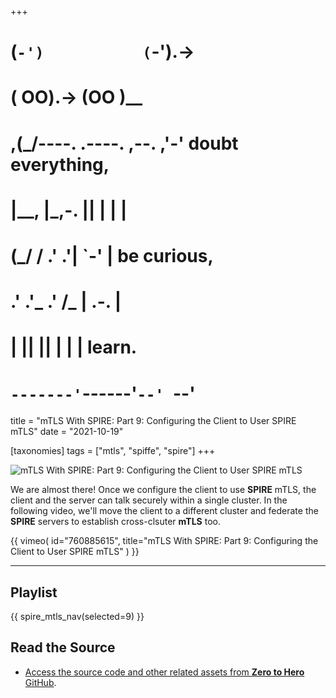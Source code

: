 +++
#   (`-')           (`-').->
#   ( OO).->        (OO )__
# ,(_/----. .----. ,--. ,'-' doubt everything,
# |__,    |\_,-.  ||  | |  |
#  (_/   /    .' .'|  `-'  | be curious,
#  .'  .'_  .'  /_ |  .-.  |
# |       ||      ||  | |  | learn.
# `-------'`------'`--' `--'

title = "mTLS With SPIRE: Part 9: Configuring the Client to User SPIRE mTLS"
date = "2021-10-19"

[taxonomies]
tags = ["mtls", "spiffe", "spire"]
+++

![mTLS With SPIRE: Part 9: Configuring the Client to User SPIRE mTLS](/images/size/w1200/2024/03/almost-there.png)

We are almost there! Once we configure the client to use **SPIRE** mTLS, the
client and the server can talk securely within a single cluster. In the
following video, we'll move the client to a different cluster and federate the 
**SPIRE** servers to establish cross-clsuter **mTLS** too.

{{ 
  vimeo(
    id="760885615", 
    title="mTLS With SPIRE: Part 9: Configuring the Client to User SPIRE mTLS"
  ) 
}}

--------

## Playlist

{{ spire_mtls_nav(selected=9) }}

## Read the Source

* [Access the source code and other related assets from **Zero to Hero** GitHub](https://github.com/zerotohero-dev/spire-mtls).
